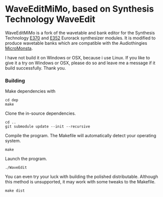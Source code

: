 # WaveEditMiMo, based on Synthesis Technology WaveEdit

WaveEditMiMo is a fork of the wavetable and bank editor for the Synthesis Technology [E370](http://synthtech.com/eurorack/E370/) and [E352](http://synthtech.com/eurorack/E352/) Eurorack synthesizer modules. It is modified to produce wavetable banks which are compatible with the Audiothingies [MicroMonsta](https://www.audiothingies.com/product/micromonsta/).

I have not build it on Windows or OSX, because i use Linux. If you like to give it a try on Windows or OSX, please do so and leave me a message if it build successfully. Thank you.

### Building

Make dependencies with

	cd dep
	make

Clone the in-source dependencies.

	cd ..
	git submodule update --init --recursive

Compile the program. The Makefile will automatically detect your operating system.

	make

Launch the program.

	./WaveEdit

You can even try your luck with building the polished distributable. Although this method is unsupported, it may work with some tweaks to the Makefile.

	make dist

